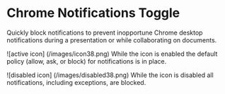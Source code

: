 # Chrome Notifications Toggle
Quickly block notifications to prevent inopportune Chrome desktop notifications during a presentation or while collaborating on documents.

![active icon] (/images/icon38.png) While the icon is enabled the default policy (allow, ask, or block) for notifications is in place.

![disabled icon] (/images/disabled38.png) While the icon is disabled all notifications, including exceptions, are blocked.
